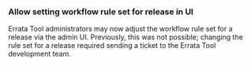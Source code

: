 ### Allow setting workflow rule set for release in UI

Errata Tool administrators may now adjust the workflow rule set for a release
via the admin UI.  Previously, this was not possible; changing the rule set for
a release required sending a ticket to the Errata Tool development team.
